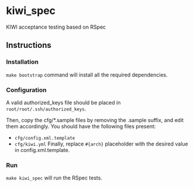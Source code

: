 kiwi\_spec
==========

KIWI acceptance testing based on RSpec

Instructions
------------

### Installation ###

`make bootstrap` command will install all the required dependencies.

### Configuration ###

A valid authorized\_keys file should be placed in
`root/root/.ssh/authorized_keys`.

Then, copy the cfg/\*.sample files by removing the .sample suffix,
and edit them accordingly. You should have the following files present:
* `cfg/config.xml.template`
* `cfg/kiwi.yml`
Finally, replace `#{arch}` placeholder with the desired value in config.xml.template.

### Run ###

`make kiwi_spec` will run the RSpec tests.
